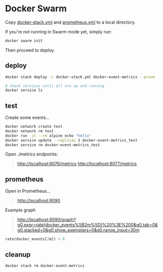 # Docker Swarm

Copy [docker-stack.yml](./docker-stack.yml) and [prometheus.yml](./prometheus.yml) to a local directory.

If you're not running in Swarm mode yet, simply run:

``` sh
docker swarm init
```

Then proceed to deploy.

## deploy

``` sh
docker stack deploy -c docker-stack.yml docker-event-metrics --prune

# check services until all are up and running
docker service ls 
```

## test

Create some events...

``` sh
docker network create test
docker network rm test
docker run -it --rm alpine echo "hello"
docker service update --replicas 3 docker-event-metrics_test
docker service rm docker-event-metrics_test
```

Open ./metrics endpoints:

> <http://localhost:8076/metrics>
> <http://localhost:8077/metrics>

## prometheus

Open in Prometheus...

> <http://localhost:9090>

Example graph

> <http://localhost:9090/graph?g0.expr=rate(docker_events%5B2m%5D)%20%3E%200&g0.tab=0&g0.stacked=0&g0.show_exemplars=0&g0.range_input=30m>

``` sql
rate(docker_events[2m]) > 0
```

## cleanup

``` sh
docker stack rm docker-event-metrics
```